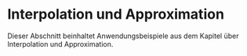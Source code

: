 # Interpolation und Approximation

Dieser Abschnitt beinhaltet Anwendungsbeispiele aus dem Kapitel über Interpolation und Approximation.